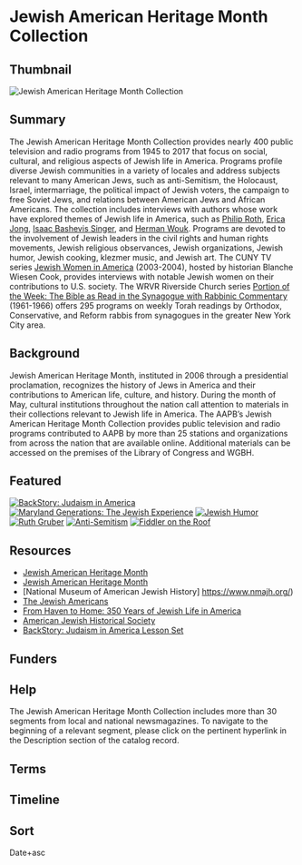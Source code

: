 # Jewish American Heritage Month Collection

## Thumbnail

![Jewish American Heritage Month Collection](https://s3.amazonaws.com/americanarchive.org/special-collections/jahm-image.jpg " Jewish American Heritage Month Collection")

## Summary

The Jewish American Heritage Month Collection provides nearly 400 public television and radio programs from 1945 to 2017 that focus on social, cultural, and religious aspects of Jewish life in America. Programs profile diverse Jewish communities in a variety of locales and address subjects relevant to many American Jews, such as anti-Semitism, the Holocaust, Israel, intermarriage, the political impact of Jewish voters, the campaign to free Soviet Jews, and relations between American Jews and African Americans. The collection includes interviews with authors whose work have explored themes of Jewish life in America, such as [Philip Roth](/catalog/cpb-aacip_516-fq9q23rx97), [Erica Jong](/catalog/cpb-aacip_75-77fqzkk3#at_1858.145309_s), [Isaac Bashevis Singer](/catalog/cpb-aacip_529-mg7fq9rg87), and [Herman Wouk](/catalog/cpb-aacip_80-48sbcwj6). Programs are devoted to the involvement of Jewish leaders in the civil rights and human rights movements, Jewish religious observances, Jewish organizations, Jewish humor, Jewish cooking, klezmer music, and Jewish art. The CUNY TV series [Jewish Women in America](https://americanarchive.org/catalog?f%5Bseries_titles%5D%5B%5D=Jewish+Women+In+America&f[access_types][]=digitized) (2003-2004), hosted by historian Blanche Wiesen Cook, provides interviews with notable Jewish women on their contributions to U.S. society. The WRVR Riverside Church series [Portion of the Week: The Bible as Read in the Synagogue with Rabbinic Commentary](https://americanarchive.org/catalog?f%5Bseries_titles%5D%5B%5D=Portion+of+the+Week&f[access_types][]=online) (1961-1966) offers 295 programs on weekly Torah readings by Orthodox, Conservative, and Reform rabbis from synagogues in the greater New York City area.

## Background

Jewish American Heritage Month, instituted in 2006 through a presidential proclamation, recognizes the history of Jews in America and their contributions to American life, culture, and history. During the month of May, cultural institutions throughout the nation call attention to materials in their collections relevant to Jewish life in America. The AAPB’s Jewish American Heritage Month Collection provides public television and radio programs contributed to AAPB by more than 25 stations and organizations from across the nation that are available online. Additional materials can be accessed on the premises of the Library of Congress and WGBH. 

## Featured

[![BackStory: Judaism in America](https://s3.amazonaws.com/americanarchive.org/special-collections/aapb_tile.png)](/catalog/cpb-aacip_532-h41jh3fc4q)
[![Maryland Generations: The Jewish Experience](https://s3.amazonaws.com/americanarchive.org/special-collections/cpb-aacip_394-71ngffgx.jpg)](/catalog/cpb-aacip_394-71ngffgx)
[![Jewish Humor](https://s3.amazonaws.com/americanarchive.org/special-collections/aapb_tile.png)](/catalog/cpb-aacip_529-br8mc8sn0h)
[![Ruth Gruber](https://s3.amazonaws.com/americanarchive.org/special-collections/catalog/cpb-aacip_522-7w6736n08f.jpg)](/catalog/cpb-aacip_522-7w6736n08f)
[![Anti-Semitism](https://s3.amazonaws.com/americanarchive.org/special-collections/aapb_tile.png)](/catalog/cpb-aacip_16-js9h41k23m)
[![Fiddler on the Roof](https://s3.amazonaws.com/americanarchive.org/special-collections/cpb-aacip_525-154dn40r4v.jpg)](/catalog/cpb-aacip_525-154dn40r4v#at_619.23963_s)
 
## Resources
- [Jewish American Heritage Month](http://www.jewishheritagemonth.gov/)
- [Jewish American Heritage Month](https://www.jahm.us/) 
- [National Museum of American Jewish History] https://www.nmajh.org/)
- [The Jewish Americans](https://www.pbs.org/jewishamericans/)
- [From Haven to Home: 350 Years of Jewish Life in  America](https://www.loc.gov/exhibits/haventohome/)
- [American Jewish Historical Society](https://ajhs.org/)
- [BackStory: Judaism in America Lesson Set](https://www.backstoryradio.org/shows/judaism-in-america/#resources) 

## Funders

## Help

The Jewish American Heritage Month Collection includes more than 30 segments from local and national newsmagazines. To navigate to the beginning of a relevant segment, please click on the pertinent hyperlink in the Description section of the catalog record.

## Terms

## Timeline

## Sort
Date+asc

